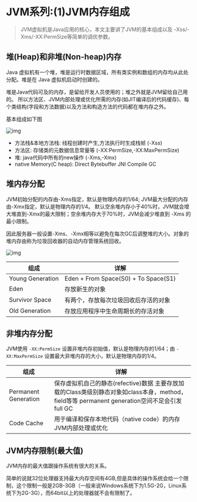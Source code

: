 # JVM系列:(1)JVM内存组成

> JVM虚拟机是Java应用的核心，本文主要讲了JVM的基本组成以及 -Xss/-Xms/-XX:PermSize等简单的调优参数。

## 堆(Heap)和非堆(Non-heap)内存

Java 虚拟机有一个堆，堆是运行时数据区域，所有类实例和数组的内存均从此处分配。堆是在 Java 虚拟机启动时创建的。

堆是Java代码可及的内存，是留给开发人员使用的；堆之外就是JVM留给自己用的。
所以方法区、JVM内部处理或优化所需的内存(如JIT编译后的代码缓存)、每个类结构(字段和方法数据)以及方法和构造方法的代码都在堆内存之外。

基本组成如下图

![img](../imgs/jvm10.jpg)

- 方法栈&本地方法栈: 线程创建时产生,方法执行时生成栈帧 (-Xss)
- 方法区: 存储类的元数据信息常量等 (-XX:PermSize,-XX:MaxPermSize)
- 堆: java代码中所有的new操作 (-Xms,-Xmx)
- native Memory(C heap): Direct Bytebuffer JNI Compile GC

## 堆内存分配

JVM初始分配的内存由-Xms指定，默认是物理内存的1/64; JVM最大分配的内存由-Xmx指定，默认是物理内存的1/4。
默认空余堆内存小于40%时，JVM就会增大堆直到-Xmx的最大限制；空余堆内存大于70%时，JVM会减少堆直到 -Xms 的最小限制。

因此服务器一般设置-Xms、-Xmx相等以避免在每次GC后调整堆的大小。对象的堆内存由称为垃圾回收器的自动内存管理系统回收。

 ![img](../imgs/jvm11.png)

| 组成             | 详解                                 |
| ---------------- | ------------------------------------ |
| Young Generation | Eden + From Space(S0) + To Space(S1) |
| Eden             | 存放新生的对象                       |
| Survivor Space   | 有两个，存放每次垃圾回收后存活的对象 |
| Old Generation   | 存放应用程序中生命周期长的存活对象   |

## 非堆内存分配

JVM使用 `-XX:PermSize` 设置非堆内存初始值，默认是物理内存的1/64；由 `-XX:MaxPermSize` 设置最大非堆内存的大小，默认是物理内存的1/4。

| 组成                 | 详解                                                         |
| -------------------- | ------------------------------------------------------------ |
| Permanent Generation | 保存虚拟机自己的静态(refective)数据 主要存放加载的Class类级别静态对象如class本身，method，field等等 permanent generation空间不足会引发full GC |
| Code Cache           | 用于编译和保存本地代码（native code）的内存 JVM内部处理或优化 |

##  JVM内存限制(最大值)

JVM内存的最大值跟操作系统有很大的关系。

简单的说就32位处理器支持最大内存空间有4GB,但是具体的操作系统会给一个限制，这个限制一般是2GB-3GB（一般来说Windows系统下为1.5G-2G，Linux系统下为2G-3G），而64bit以上的处理器就不会有限制了。
